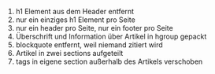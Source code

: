 1. h1 Element aus dem Header entfernt
2. nur ein einziges h1 Element pro Seite
3. nur ein header pro Seite, nur ein footer pro Seite
4. Überschrift und Information über Artikel in hgroup gepackt
5. blockquote entfernt, weil niemand zitiert wird
6. Artikel in zwei sections aufgeteilt
7. tags in eigene section außerhalb des Artikels verschoben
